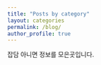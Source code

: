 ```yaml
---
title: "Posts by category"
layout: categories
permalink: /blog/
author_profile: true
---
```


잡담 아니면 정보를 모은곳입니다.